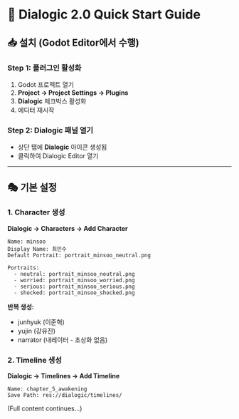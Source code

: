 # 🚀 Dialogic 2.0 Quick Start Guide

## 📥 설치 (Godot Editor에서 수행)

### Step 1: 플러그인 활성화

1. Godot 프로젝트 열기
2. **Project → Project Settings → Plugins**
3. **Dialogic** 체크박스 활성화
4. 에디터 재시작

### Step 2: Dialogic 패널 열기

- 상단 탭에 **Dialogic** 아이콘 생성됨
- 클릭하여 Dialogic Editor 열기

---

## 🎭 기본 설정

### 1. Character 생성

**Dialogic → Characters → Add Character**

```
Name: minsoo
Display Name: 최민수
Default Portrait: portrait_minsoo_neutral.png

Portraits:
  - neutral: portrait_minsoo_neutral.png
  - worried: portrait_minsoo_worried.png
  - serious: portrait_minsoo_serious.png
  - shocked: portrait_minsoo_shocked.png
```

**반복 생성:**
- junhyuk (이준혁)
- yujin (강유진)
- narrator (내레이터 - 초상화 없음)

### 2. Timeline 생성

**Dialogic → Timelines → Add Timeline**

```
Name: chapter_5_awakening
Save Path: res://dialogic/timelines/
```

(Full content continues...)
